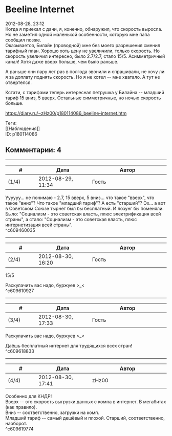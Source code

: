 Beeline Internet
================

  
2012-08-28, 23:12  
 Когда я приехал с дачи, я, конечно, обнаружил, что скорость выросла. Но не заметил одной маленькой особенности, которую мне папа сообщил позже.   
 Оказывается, Билайн (проводной) мне без моего разрешения сменил тарифный план. Хорошо хоть цену не увеличили, только скорость. Но скорость увеличил интересно, было 2.7/2.7, стало 15/5. Асимметричный канал! Хотя даже вверх больше, чем было раньше.   
   
 А раньше они пару лет раз в полгода звонили и спрашивали, не хочу ли я за доплату поднять скорость. Но я не хотел -- мне хватало. А тут не отвертелся.   
   
 Кстати, с тарифами теперь интересная петрушка у Билайна -- младший тариф 15 вниз, 5 вверх. Остальные симметричные, но ночью скорость больше.   
  
<https://diary.ru/~zHz00/p180114086_beeline-internet.htm>  
  
Теги:  
[[Наблюдения]]  
ID: p180114086  


Комментарии: 4
--------------

  


---



|         #         |              Дата              |                     Автор                     |           ID           |
| --- | --- | --- | --- |
| (1/4) | 2012-08-29, 11:34 | Гость | c609460035 |

  
 Уууууу... не понимаю - 2.7, 15 вверх, 5 вниз... что такое "вверх", что такое "вниз"? Что такое "младший тариф"? А есть "старший"? Эх... а вот в Советском Союзе тырнет был бы бесплатный. И лозунг бы поменяли. Было: "Социализм - это советская власть, плюс электрификация всей страны", а стало: "Социализм - это советская власть, плюс интернетизация всей страны".   
 ^c609460035

---



|         #         |              Дата              |                     Автор                     |           ID           |
| --- | --- | --- | --- |
| (2/4) | 2012-08-30, 16:20 | Гость | c609610927 |

  
  15/5    
   
 Раскулачить вас надо, буржуев >\_<   
 ^c609610927

---



|         #         |              Дата              |                     Автор                     |           ID           |
| --- | --- | --- | --- |
| (3/4) | 2012-08-30, 17:33 | Гость | c609618833 |

  
  Раскулачить вас надо, буржуев >\_<    
   
 Даёшь бесплатный интернет для трудящихся всех стран!   
 ^c609618833

---



|         #         |              Дата              |                     Автор                     |           ID           |
| --- | --- | --- | --- |
| (4/4) | 2012-08-30, 17:41 | zHz00 | c609619774 |

  
 Особенно для КНДР!   
 Вверх -- это скорость выгрузки данных с компа в интернет. В мегабитах (как правило).   
 Вниз -- соответственно, загрузки на комп.   
 Младший тариф -- самый дешёвый и плохой. Старший, соответственно, наоборот.   
 ^c609619774